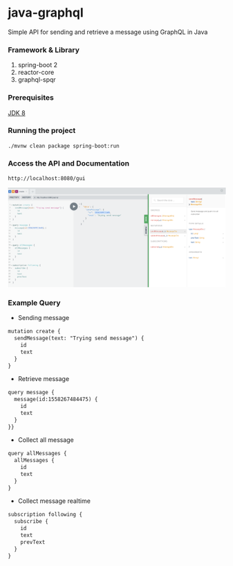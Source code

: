 # java-graphql

Simple API for sending and retrieve a message using GraphQL in Java

### Framework & Library
1. spring-boot 2
2. reactor-core
3. graphql-spqr

### Prerequisites

[JDK 8](http://www.oracle.com/technetwork/java/javase/downloads/jdk8-downloads-2133151.html)

### Running the project

```
./mvnw clean package spring-boot:run
```

### Access the API and Documentation
```
http://localhost:8080/gui
```

![](resources/graphiql.png)

### Example Query

* Sending message
```
mutation create {
  sendMessage(text: "Trying send message") {
    id
    text
  }
}

```

* Retrieve message
```
query message {
  message(id:1558267484475) {
    id
    text
  }
}}
```

* Collect all message 
```
query allMessages {
  allMessages {
    id
    text
  }
}
```

* Collect message realtime
```
subscription following {
  subscribe {
    id
    text
    prevText
  }
}
```
